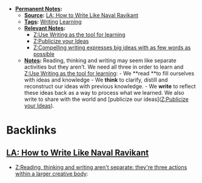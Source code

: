 - **[Permanent Notes](<Permanent Notes.md>):**
    - **[Source](<Source.md>):** [LA: How to Write Like Naval Ravikant](<LA: How to Write Like Naval Ravikant.md>)
    - **[Tags](<Tags.md>):** [Writing](<Writing.md>) [Learning](<Learning.md>)
    - **[Relevant Notes](<Relevant Notes.md>):**
        - [Z:Use Writing as the tool for learning](<Z:Use Writing as the tool for learning.md>)
        - [Z:Publicize your Ideas](<Z:Publicize your Ideas.md>)
        - [Z:Compelling writing expresses big ideas with as few words as possible](<Z:Compelling writing expresses big ideas with as few words as possible.md>)
    - **[Notes](<Notes.md>):**
        Reading, thinking and writing may seem like separate activities but they aren't. We need all three in order to learn and [Z:Use Writing as the tool for learning](<Z:Use Writing as the tool for learning.md>):
            - We **read **to fill ourselves with ideas and knowledge
            - We **think** to clarify, distill and reconstruct our ideas with previous knowledge.
            - We **write** to reflect these ideas back as a way to process what we learned. We also write to share with the world and [publicize our ideas]([Z:Publicize your Ideas](<Z:Publicize your Ideas.md>)).

# Backlinks
## [LA: How to Write Like Naval Ravikant](<LA: How to Write Like Naval Ravikant.md>)
- [Z:Reading, thinking and writing aren't separate: they're three actions within a larger creative body](<Z:Reading, thinking and writing aren't separate: they're three actions within a larger creative body.md>):


